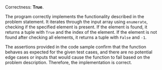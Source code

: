 Correctness: **True**.

The program correctly implements the functionality described in the problem statement. It iterates through the input array using `enumerate`, checking if the specified element is present. If the element is found, it returns a tuple with `True` and the index of the element. If the element is not found after checking all elements, it returns a tuple with `False` and `-1`. 

The assertions provided in the code sample confirm that the function behaves as expected for the given test cases, and there are no potential edge cases or inputs that would cause the function to fail based on the problem description. Therefore, the implementation is correct.